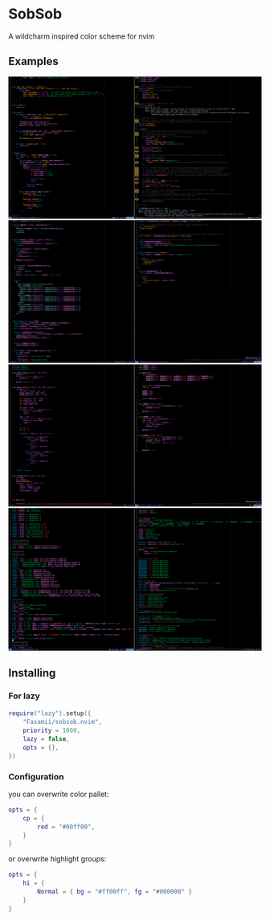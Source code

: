 # SobSob
A wildcharm inspired color scheme for nvim
## Examples
![Rust Example](examples/Rust.png)
![Js-Ts Example](examples/Js-Ts.png)
![C Example](examples/C.png)
![Hypr Example](examples/Hypr.png)
## Installing
### For lazy
```lua
require("lazy").setup({
    "Fasamii/sobsob.nvim",
    priority = 1000,
    lazy = false,
    opts = {},
})
```
### Configuration
you can overwrite color pallet:
```lua
opts = {
    cp = {
        red = "#00ff00",
    }
}

```
or overwrite highlight groups:
```lua
opts = {
    hi = {
        Normal = { bg = "#ff00ff", fg = "#000000" }
    }
}
```
